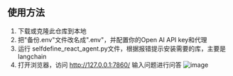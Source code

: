 ## 使用方法
1. 下载或克隆此仓库到本地
2. 把"备份.env"文件改名成".env"，并配置你的Open AI API key和代理
3. 运行 selfdefine_react_agent.py文件，根据报错提示安装需要的库，主要是langchain
4. 打开浏览器，访问 http://127.0.0.1:7860/
   输入问题进行问答
  ![image](https://github.com/user-attachments/assets/8e4a96e1-24b9-4aa6-b7bf-a66f84b8548d)

